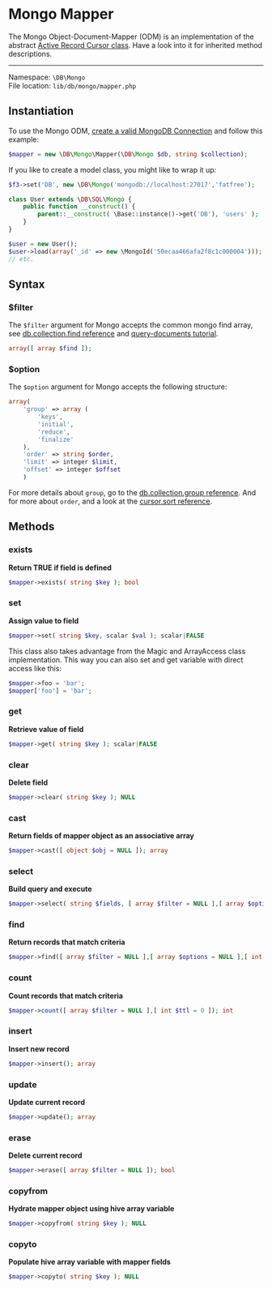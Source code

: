 # Mongo Mapper

The Mongo Object-Document-Mapper (ODM) is an implementation of the abstract [Active Record Cursor class](cursor). Have a look into it for inherited method descriptions.

---

Namespace: `\DB\Mongo` <br>
File location: `lib/db/mongo/mapper.php`


## Instantiation

To use the Mongo ODM, [create a valid MongoDB Connection](mongo#constructor) and follow this example:

```php
$mapper = new \DB\Mongo\Mapper(\DB\Mongo $db, string $collection);
```

If you like to create a model class, you might like to wrap it up:

```php
$f3->set('DB', new \DB\Mongo('mongodb://localhost:27017','fatfree');

class User extends \DB\SQL\Mongo {
    public function __construct() {
        parent::__construct( \Base::instance()->get('DB'), 'users' );
    }
}

$user = new User();
$user->load(array('_id' => new \MongoId('50ecaa466afa2f8c1c000004')));
// etc.
```

## Syntax

### $filter

The `$filter` argument for Mongo accepts the common mongo find array,
see [db.collection.find reference](http://docs.mongodb.org/manual/reference/method/db.collection.find/)
and [query-documents tutorial](http://docs.mongodb.org/manual/tutorial/query-documents/).

```php
array([ array $find ]);
```


### $option

The `$option` argument for Mongo accepts the following structure:

```php
array(
    'group' => array (
        'keys',
        'initial',
        'reduce',
        'finalize'
    ),
    'order' => string $order,
    'limit' => integer $limit,
    'offset' => integer $offset
    )
```

For more details about `group`, go to the [db.collection.group reference](http://docs.mongodb.org/manual/reference/method/db.collection.group/).
And for more about `order`, and a look at the [cursor.sort reference](http://docs.mongodb.org/manual/reference/method/cursor.sort/).


## Methods

### exists

**Return TRUE if field is defined**

```php
$mapper->exists( string $key ); bool
```


### set

**Assign value to field**

```php
$mapper->set( string $key, scalar $val ); scalar|FALSE
```

This class also takes advantage from the Magic and ArrayAccess class implementation.
This way you can also set and get variable with direct access like this:

```php
$mapper->foo = 'bar';
$mapper['foo'] = 'bar';
```


### get

**Retrieve value of field**

```php
$mapper->get( string $key ); scalar|FALSE
```


### clear

**Delete field**

```php
$mapper->clear( string $key ); NULL
```


### cast

**Return fields of mapper object as an associative array**

```php
$mapper->cast([ object $obj = NULL ]); array
```


### select

**Build query and execute**

```php
$mapper->select( string $fields, [ array $filter = NULL ],[ array $options = NULL ],[ int $ttl = 0 ]); array
```


### find

**Return records that match criteria**

```php
$mapper->find([ array $filter = NULL ],[ array $options = NULL ],[ int $ttl = 0 ]); array
```


### count

**Count records that match criteria**

```php
$mapper->count([ array $filter = NULL ],[ int $ttl = 0 ]); int
```

### insert
**Insert new record**

```php
$mapper->insert(); array
```


### update
**Update current record**

```php
$mapper->update(); array
```


### erase
**Delete current record**

```php
$mapper->erase([ array $filter = NULL ]); bool
```


### copyfrom
**Hydrate mapper object using hive array variable**

```php
$mapper->copyfrom( string $key ); NULL
```


### copyto
**Populate hive array variable with mapper fields**

```php
$mapper->copyto( string $key ); NULL
```
